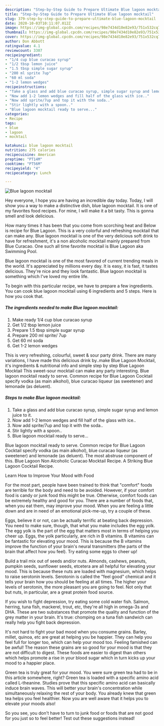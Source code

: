 ```yaml
---
description: "Step-by-Step Guide to Prepare Ultimate Blue lagoon mocktail"
title: "Step-by-Step Guide to Prepare Ultimate Blue lagoon mocktail"
slug: 379-step-by-step-guide-to-prepare-ultimate-blue-lagoon-mocktail
date: 2020-10-03T10:11:07.012Z
image: https://img-global.cpcdn.com/recipes/98e7434d10e82e93/751x532cq70/blue-lagoon-mocktail-recipe-main-photo.jpg
thumbnail: https://img-global.cpcdn.com/recipes/98e7434d10e82e93/751x532cq70/blue-lagoon-mocktail-recipe-main-photo.jpg
cover: https://img-global.cpcdn.com/recipes/98e7434d10e82e93/751x532cq70/blue-lagoon-mocktail-recipe-main-photo.jpg
author: Don Abbott
ratingvalue: 4.1
reviewcount: 3307
recipeingredient:
- "1/4 cup blue curacao syrup"
- "1/2 tbsp lemon juice"
- "1.5 tbsp simple sugar syrup"
- "200 ml sprite 7up"
- "60 ml soda"
- "1-2 lemon wedges"
recipeinstructions:
- "Take a glass and add blue curacao syrup, simple sugar syrup and lemon juice to it."
- "Now add 1-2 lemon wedges and fill half of the glass with ice.."
- "Now add sprite/7up and top it with the soda.."
- "Stir lightly with a spoon.."
- "Blue lagoon mocktail ready to serve..."
categories:
- Recipe
tags:
- blue
- lagoon
- mocktail

katakunci: blue lagoon mocktail 
nutrition: 275 calories
recipecuisine: American
preptime: "PT14M"
cooktime: "PT56M"
recipeyield: "4"
recipecategory: Lunch

---
```



![Blue lagoon mocktail](https://img-global.cpcdn.com/recipes/98e7434d10e82e93/751x532cq70/blue-lagoon-mocktail-recipe-main-photo.jpg)

Hey everyone, I hope you are having an incredible day today. Today, I will show you a way to make a distinctive dish, blue lagoon mocktail. It is one of my favorites food recipes. For mine, I will make it a bit tasty. This is gonna smell and look delicious.

How many times it has been that you come from scorching heat and Below is recipe for Blue Lagoon. This is a very colorful and refreshing mocktail that can make any. Blue lagoon mocktail is one of the very delicious soft drink to have for refreshment, it&#39;s a non alcoholic mocktail mainly prepared from Blue Curacao. One such all time favorite mocktail is Blue Lagoon aka Swimming Pool.

Blue lagoon mocktail is one of the most favored of current trending meals in the world. It's appreciated by millions every day. It is easy, it is fast, it tastes delicious. They're nice and they look fantastic. Blue lagoon mocktail is something which I've loved my entire life.


To begin with this particular recipe, we have to prepare a few ingredients. You can cook blue lagoon mocktail using 6 ingredients and 5 steps. Here is how you cook that.

<!--inarticleads1-->

##### The ingredients needed to make Blue lagoon mocktail:

1. Make ready 1/4 cup blue curacao syrup
1. Get 1/2 tbsp lemon juice
1. Prepare 1.5 tbsp simple sugar syrup
1. Prepare 200 ml sprite/ 7up
1. Get 60 ml soda
1. Get 1-2 lemon wedges


This is very refreshing, colourful, sweet &amp; sour party drink. There are many variations, I have made this delicious drink by..make Blue Lagoon Mocktail, it&#39;s ingredients &amp; nutritional info and simple step by step Blue Lagoon Mocktail This sweet-sour mocktail can make any party interesting. Blue lagoon mocktail ready to serve. Common recipe for Blue Lagoon Cocktail specify vodka (as main alkohol), blue curacao liqueur (as sweetener) and lemonade (as deluent). 

<!--inarticleads2-->

##### Steps to make Blue lagoon mocktail:

1. Take a glass and add blue curacao syrup, simple sugar syrup and lemon juice to it.
1. Now add 1-2 lemon wedges and fill half of the glass with ice..
1. Now add sprite/7up and top it with the soda..
1. Stir lightly with a spoon..
1. Blue lagoon mocktail ready to serve...


Blue lagoon mocktail ready to serve. Common recipe for Blue Lagoon Cocktail specify vodka (as main alkohol), blue curacao liqueur (as sweetener) and lemonade (as deluent). The most abstruse component of this. Blue Lagoon Non Alcoholic Curacao Mocktail Recipe. A Striking Blue Lagoon Cocktail Recipe. 

Learn How to Improve Your Mood with Food


For the most part, people have been trained to think that "comfort" foods are terrible for the body and need to be avoided. However, if your comfort food is candy or junk food this might be true. Otherwise, comfort foods can be extremely healthy and good for you. There are a number of foods that, when you eat them, may improve your mood. When you are feeling a little down and are in need of an emotional pick-me-up, try a couple of these.

Eggs, believe it or not, can be actually terrific at beating back depression. You need to make sure, though, that what you make includes the egg yolk. The egg yolk is the part of the egg that matters most in terms of helping you cheer up. Eggs, the yolk particularly, are rich in B vitamins. B vitamins can be fantastic for elevating your mood. This is because the B vitamins improve the function of your brain's neural transmitters (the parts of the brain that affect how you feel). Try eating some eggs to cheer up!

Build a trail mix out of seeds and/or nuts. Almonds, cashews, peanuts, pumpkin seeds, sunflower seeds, etcetera are all helpful for elevating your mood. This is because these nuts are loaded with magnesium, which helps to raise serotonin levels. Serotonin is called the "feel good" chemical and it tells your brain how you should be feeling at all times. The higher your levels of serotonin, the more pleasant you are going to feel. Not only that but nuts, in particular, are a great protein food source.

If you wish to fight depression, try eating some cold water fish. Salmon, herring, tuna fish, mackerel, trout, etc, they're all high in omega-3s and DHA. These are two substances that promote the quality and function of the grey matter in your brain. It's true: chomping on a tuna fish sandwich can really help you fight back depression. 

It's not hard to fight your bad mood when you consume grains. Barley, millet, quinoa, etc are great at helping you be happier. They can help you feel full for longer too, which can help your mood too. Feeling famished can be awful! The reason these grains are so good for your mood is that they are not difficult to digest. These foods are easier to digest than others which helps promote a rise in your blood sugar which in turn kicks up your mood to a happier place.

Green tea is truly great for your mood. You were sure green tea had to be in this article somewhere, right? Green tea is loaded with a specific amino acid called L-theanine. Studies prove that this specific amino acid can basically induce brain waves. This will better your brain's concentration while simultaneously relaxing the rest of your body. You already knew that green tea helps you feel healthier. Now you are well aware that it helps you to elevate your moods also!

So you see, you don't have to turn to junk food or foods that are not good for you just so to feel better! Test out  these suggestions  instead!

